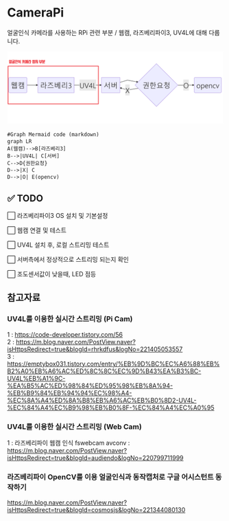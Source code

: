 # CameraPi
얼굴인식 카메라를 사용하는 RPi 관련 부분 / 웹캠, 라즈베리파이3, UV4L에 대해 다룹니다.

![diagram이미지](./readme_file/img/diagram.png)

```
#Graph Mermaid code (markdown)
graph LR
A(웹캠)-->B[라즈베리3]
B-->|UV4L| C[서버]
C-->D{권한요청}
D-->|X| C
D-->|O| E(opencv)
```



##  ✅ TODO

⬜ 라즈베리파이3 OS 설치 및 기본설정

⬜ 웹캠 연결 및 테스트

⬜ UV4L 설치 후, 로컬 스트리밍 테스트

⬜ 서버측에서 정상적으로 스트리밍 되는지 확인

⬜ 조도센서값이 낮을때, LED 점등



## 참고자료

### UV4L를 이용한 실시간 스트리밍 (Pi Cam)
1 : https://code-developer.tistory.com/56  
2 : https://m.blog.naver.com/PostView.naver?isHttpsRedirect=true&blogId=rhrkdfus&logNo=221405053557  
3 : https://emptybox031.tistory.com/entry/%EB%9D%BC%EC%A6%88%EB%B2%A0%EB%A6%AC%ED%8C%8C%EC%9D%B43%EA%B3%BC-UV4L%EB%A1%9C-%EA%B5%AC%ED%98%84%ED%95%98%EB%8A%94-%EB%B9%84%EB%94%94%EC%98%A4-%EC%8A%A4%ED%8A%B8%EB%A6%AC%EB%B0%8D2-UV4L-%EC%84%A4%EC%B9%98%EB%B0%8F-%EC%84%A4%EC%A0%95  



### UV4L를 이용한 실시간 스트리밍 (Web Cam)
1 : 라즈베리파이 웹캠 인식 fswebcam avconv : https://m.blog.naver.com/PostView.naver?isHttpsRedirect=true&blogId=audiendo&logNo=220799711999  



### 라즈베리파이 OpenCV를 이용 얼굴인식과 동작캡처로 구글 어시스턴트 동작하기

https://m.blog.naver.com/PostView.naver?isHttpsRedirect=true&blogId=cosmosjs&logNo=221344080130
